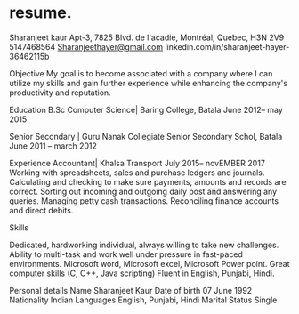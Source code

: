 # resume.
Sharanjeet 
kaur 
Apt-3, 7825 Blvd. de l'acadie, Montréal, Quebec, 
H3N 2V9 
5147468564 
Sharanjeethayer@gmail.com 
linkedin.com/in/sharanjeet-hayer-36462115b 
 

 
Objective 
My goal is to become associated with a company where I can utilize my skills and gain further experience while enhancing the company's productivity and reputation. 

 
Education 
B.Sc Computer Science| Baring College, Batala 
June 2012– may 2015 
 
Senior Secondary | Guru Nanak Collegiate Senior Secondary Schol, Batala 
June 2011 – march 2012 
 

 
Experience 
Accountant| Khalsa Transport 
July 2015– novEMBER 2017 
Working with spreadsheets, sales and purchase ledgers and journals. 
Calculating and checking to make sure payments, amounts and records are correct. 
Sorting out incoming and outgoing daily post and answering any queries. 
Managing petty cash transactions. 
Reconciling finance accounts and direct debits. 

 
Skills 

Dedicated, hardworking individual, always willing to take new challenges. 
Ability to multi-task and work well under pressure in fast-paced environments. 
Microsoft word, Microsoft excel, Microsoft Power point. 
Great computer skills (C, C++, Java scripting) 
Fluent in English, Punjabi, Hindi. 

 
Personal details 
Name                                                         Sharanjeet Kaur 
Date of birth                                              07 June 1992 
Nationality                                                  Indian 
Languages                                                   English, Punjabi, Hindi 
Marital Status                                              Single 
